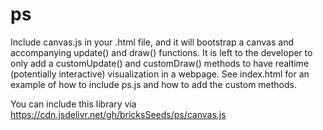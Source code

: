# ps

Include canvas.js in your .html file, and it will bootstrap a canvas and accompanying update() and draw() functions. It is left to the developer to only add a customUpdate() and customDraw() methods to have realtime (potentially interactive) visualization in a webpage. See index.html for an example of how to include ps.js and how to add the custom methods.

You can include this library via https://cdn.jsdelivr.net/gh/bricksSeeds/ps/canvas.js
